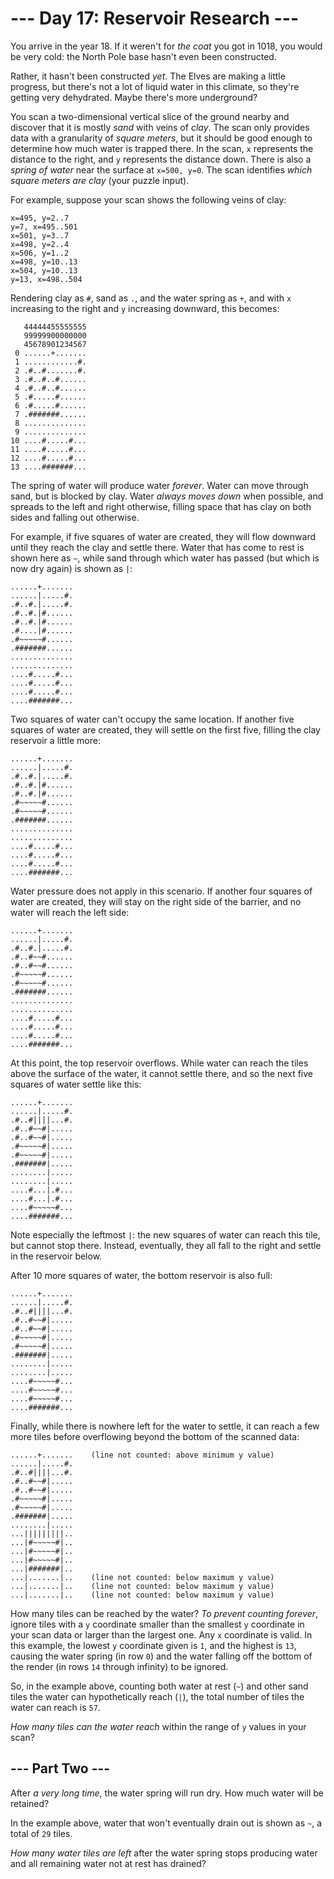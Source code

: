 # --- Day 17: Reservoir Research ---

You arrive in the year 18. If it weren't for *the coat* you got in 1018, you would be very cold: the North Pole base hasn't even been constructed.

Rather, it hasn't been constructed *yet*.  The Elves are making a little progress, but there's not a lot of liquid water in this climate, so they're getting very dehydrated.  Maybe there's more underground?

You scan a two-dimensional vertical slice of the ground nearby and discover that it is mostly *sand* with veins of *clay*.  The scan only provides data with a granularity of *square meters*, but it should be good enough to determine how much water is trapped there. In the scan, `x` represents the distance to the right, and `y` represents the distance down. There is also a *spring of water* near the surface at `x=500, y=0`. The scan identifies *which square meters are clay* (your puzzle input).

For example, suppose your scan shows the following veins of clay:

```
x=495, y=2..7
y=7, x=495..501
x=501, y=3..7
x=498, y=2..4
x=506, y=1..2
x=498, y=10..13
x=504, y=10..13
y=13, x=498..504

```

Rendering clay as `#`, sand as `.`, and the water spring as `+`, and with `x` increasing to the right and `y` increasing downward, this becomes:

```
   44444455555555
   99999900000000
   45678901234567
 0 ......+.......
 1 ............#.
 2 .#..#.......#.
 3 .#..#..#......
 4 .#..#..#......
 5 .#.....#......
 6 .#.....#......
 7 .#######......
 8 ..............
 9 ..............
10 ....#.....#...
11 ....#.....#...
12 ....#.....#...
13 ....#######...

```

The spring of water will produce water *forever*. Water can move through sand, but is blocked by clay. Water *always moves down* when possible, and spreads to the left and right otherwise, filling space that has clay on both sides and falling out otherwise.

For example, if five squares of water are created, they will flow downward until they reach the clay and settle there. Water that has come to rest is shown here as `~`, while sand through which water has passed (but which is now dry again) is shown as `|`:

```
......+.......
......|.....#.
.#..#.|.....#.
.#..#.|#......
.#..#.|#......
.#....|#......
.#~~~~~#......
.#######......
..............
..............
....#.....#...
....#.....#...
....#.....#...
....#######...

```

Two squares of water can't occupy the same location.  If another five squares of water are created, they will settle on the first five, filling the clay reservoir a little more:

```
......+.......
......|.....#.
.#..#.|.....#.
.#..#.|#......
.#..#.|#......
.#~~~~~#......
.#~~~~~#......
.#######......
..............
..............
....#.....#...
....#.....#...
....#.....#...
....#######...

```

Water pressure does not apply in this scenario. If another four squares of water are created, they will stay on the right side of the barrier, and no water will reach the left side:

```
......+.......
......|.....#.
.#..#.|.....#.
.#..#~~#......
.#..#~~#......
.#~~~~~#......
.#~~~~~#......
.#######......
..............
..............
....#.....#...
....#.....#...
....#.....#...
....#######...

```

At this point, the top reservoir overflows. While water can reach the tiles above the surface of the water, it cannot settle there, and so the next five squares of water settle like this:

```
......+.......
......|.....#.
.#..#||||...#.
.#..#~~#|.....
.#..#~~#|.....
.#~~~~~#|.....
.#~~~~~#|.....
.#######|.....
........|.....
........|.....
....#...|.#...
....#...|.#...
....#~~~~~#...
....#######...

```

Note especially the leftmost `|`: the new squares of water can reach this tile, but cannot stop there.  Instead, eventually, they all fall to the right and settle in the reservoir below.

After 10 more squares of water, the bottom reservoir is also full:

```
......+.......
......|.....#.
.#..#||||...#.
.#..#~~#|.....
.#..#~~#|.....
.#~~~~~#|.....
.#~~~~~#|.....
.#######|.....
........|.....
........|.....
....#~~~~~#...
....#~~~~~#...
....#~~~~~#...
....#######...

```

Finally, while there is nowhere left for the water to settle, it can reach a few more tiles before overflowing beyond the bottom of the scanned data:

```
......+.......    (line not counted: above minimum y value)
......|.....#.
.#..#||||...#.
.#..#~~#|.....
.#..#~~#|.....
.#~~~~~#|.....
.#~~~~~#|.....
.#######|.....
........|.....
...|||||||||..
...|#~~~~~#|..
...|#~~~~~#|..
...|#~~~~~#|..
...|#######|..
...|.......|..    (line not counted: below maximum y value)
...|.......|..    (line not counted: below maximum y value)
...|.......|..    (line not counted: below maximum y value)

```

How many tiles can be reached by the water?  *To prevent counting forever*, ignore tiles with a `y` coordinate smaller than the smallest `y` coordinate in your scan data or larger than the largest one. Any `x` coordinate is valid. In this example, the lowest `y` coordinate given is `1`, and the highest is `13`, causing the water spring (in row `0`) and the water falling off the bottom of the render (in rows `14` through infinity) to be ignored.

So, in the example above, counting both water at rest (`~`) and other sand tiles the water can hypothetically reach (`|`), the total number of tiles the water can reach is `57`.

*How many tiles can the water reach* within the range of `y` values in your scan?

## --- Part Two ---

After *a very long time*, the water spring will run dry. How much water will be retained?

In the example above, water that won't eventually drain out is shown as `~`, a total of `29` tiles.

*How many water tiles are left* after the water spring stops producing water and all remaining water not at rest has drained?

